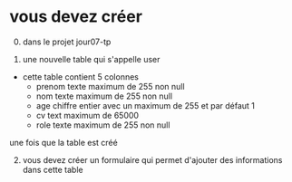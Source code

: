 # vous devez créer 

0. dans le projet jour07-tp

1. une nouvelle table qui s'appelle user
- cette table contient 5 colonnes 
    - prenom texte maximum de 255 non null
    - nom   texte maximum de 255  non null
    - age   chiffre entier avec un maximum de 255 et par défaut 1
    - cv   text maximum de 65000
    - role  texte maximum de 255 non null

une fois que la table est créé 

2.  vous devez créer un formulaire qui permet d'ajouter des informations dans cette table

